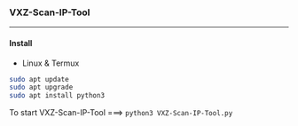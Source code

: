 ### VXZ-Scan-IP-Tool
---
#### Install
* Linux & Termux
```bash
sudo apt update
sudo apt upgrade
sudo apt install python3
```
To start VXZ-Scan-IP-Tool ===>
`python3 VXZ-Scan-IP-Tool.py`
